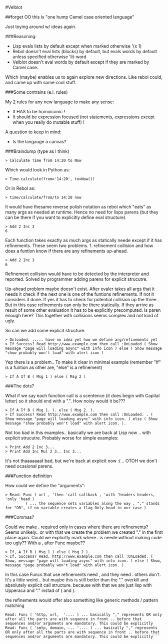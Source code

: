 #Velblot

##forget OO this is "one hump Camel case oriented language"

Just toying around w/ ideas again.

###Reasoning:

 - Lisp evals lists by default except when marked otherwise '(x 1)
 - Rebol doesn't eval lists (blocks) by default, but evals words by default unless specified otherwise 'lit-word
 - Velblot doesn't eval words by default except if they are marked by Camel case.

Which (maybe) enables us to again explore new directions. Like rebol could, and came up with some cool stuff.


###Some contrains (e.i. rules)

My 2 rules for any new language to make any sense:

 - It HAS to be homoiconic !
 - It should be expression focused (not statements, expressions except when you really do mutable stuff) !

A question to keep in mind:

 - Is the langauge a canvas?

###Braindump (type as I think)

```
> Calculate Time from 14:20 to Now
```
Which would look in Python as:

```
> Time.calculate(from='14:20', to=Now())

```
Or in Rebol as:

```
> time/calculate/from/to 14:20 now
```

It would have thesame reverse polish notation as rebol which "eats" as many args as needed at runtime. Hence no need for
lisps parens (but they can be there if you want to explicitly define eval structure).

```
> Add 2 Inc 3
6
```

Each function takes exactly as much args as statically neede except if it has refinements. These seem two problems. 1. refinement collision and 
how does a funtion know if there are any refinements up-ahead.

```
> Add 2 Inc 3
6
```

Refinement collision would have to be detected by the interpreter and reported. Solved by programmer adding parens for explicit strucutre.

Up-ahead problem maybe doesn't exist. After evaler takes all args that it needs it check if the next one is one of the funtions refinements. If not it considers it done.
If yes it has to check for potential collision up the three. But in this case refinements can only be there statically. If they arrive as result of some other evaluation it
has to be explicitly precomputed. Is paren enough here? This together with collisions seems complex and not kind of ugly.

So can we add some explicit structure.


```
> Onloaded: ..... have no idea yet how we define arg/refinements yet
> If Success? Read http://www.example.com then call :OnLoaded ( Show message "page will loading async" with info icon ) else ( Show message "show probably won't load" with alert icon )
```

Yep there is a problem.. To make it clear in minimal example (remember "If" is a funtion as other are, "else" is a refinement) 

```
> If A If B ( Msg 1 ) else ( Msg 2 )
```

###The dots?

What if we say each function call is a scentence (it does begin with Capital letter) so it should end with a ".". How noisy would it be???

```
> If A If B ( Msg 1. ). else ( Msg 2. ).
> If Success? Read http://www.example.com then call :OnLoaded. . ( Show message "page will loading async" with info icon. ) else ( Show message "show probably won't load" with alert icon. ).
```

Not too bad in this examples.. basically we are back at Lisp now .. with explicit strucutre. Probably worse for simple examples:

```
> Print Add 2 Inc 3...
> Print Add Inc Mul 2 3.. Inc 3...
```

It's not thaaaaaaat bad, but we're back at explicit now :( .. OTOH we don't need ocasional parens.

###Function definition

How could we define the "arguments":

```
> Read: Func ( url , 'then 'call callback , 'with 'headers headers, 'only 'head )
  	     ( ... the sequence sets variables along the way , "," stands for "OR", if no variable creates a flag Only-head in our case )
```

###Commas?

Could we make . required only in cases where there are refinements? Seems unlikely.. or with that we create the problem we created "." in the first place again.
Could we explicitly mark where . is neede without making code too ugly?? With a , after Func maybe??

```
> If, A If B ( Msg 1 ) else ( Msg 2 ).
> If, Success? Read, http://www.example.com then call :OnLoaded. ( Show, message "page will loading async" with info icon. ) else ( Show, message "page probably won't load" with alert icon. ).
```

In this case Funcs that use refinements need , and they need . others don't. It's a little weird .. but maybe this is still better than the "." overkill and absolutely explicit call structure. because with that we are just lisp with Upperaca and "." instad of ( and ).

the refinements would offer also something like generic methods / pattern matching

```
Read: Func ( 'http, url,  '.... ) ... basically "," represents OR only after all the parts are with sequence in front .. before that sequences and/or arguments are mandatory. This could be explicitly
Read: Func ( 'smtp, domain, ... '.... ) ... basically "," represents OR only after all the parts are with sequence in front .. before that sequences and/or arguments are mandatory. This could be explicitly```
```


